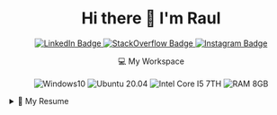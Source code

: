 <h1 align='center'>
  Hi there 👋 I'm Raul
</h1>

<p align='center'>
  
  <a href='https://www.linkendin.com/in/raulmello'>
    <img src='https://img.shields.io/badge/linkedin-%230077B5.svg?&style=for-the-badge&logo=linkedin&logoColor=white' alt='LinkedIn Badge' />
  </a>

  <a href='https://stackoverflow.com/users/14984057/raul-mello'>
    <img src='https://img.shields.io/badge/Stack_Overflow-FE7A16?style=for-the-badge&logo=stack-overflow&logoColor=white' alt='StackOverflow Badge' />
  </a>

  <a href='https://www.instagram.com/_mello.raul/'>
    <img src='https://img.shields.io/badge/Instagram-E4405F?style=for-the-badge&logo=instagram&logoColor=white' alt='Instagram Badge' />
  </a>

</p>

<p align='center'>
  💻 My Workspace
  <br /><br />
  <img src='https://img.shields.io/badge/Windows-0078D6?style=for-the-badge&logo=windows&logoColor=white' alt='Windows10' />
  <img src='https://img.shields.io/badge/Ubuntu-E95420?style=for-the-badge&logo=ubuntu&logoColor=white' alt='Ubuntu 20.04' />
  <img src='https://img.shields.io/badge/Intel-Core_i5_7th-0071C5?style=for-the-badge&logo=intel&logoColor=white' alt='Intel Core I5 7TH' />
  <img src='https://img.shields.io/badge/RAM-8GB-%230071C5.svg?&style=for-the-badge&logoColor=white' alt='RAM 8GB' />

</p>

<details>
  <summary>📃 My Resume</summary>


## Education

- 📖 **Information Systems**\
📆 2020 - Moment\
📍 **University of São Paulo** - São Paulo - SP, Brazil

## Experience

- 👨‍💻 **Project Director**\
📆 2021 - Moment\
📍 **Síntese Jr.** - São Paulo - SP, Brazil

<img align="right" src='https://img.shields.io/badge/Github-000000?logo=github&logoColor=white' />
<img align="right" src='https://img.shields.io/badge/Netlify-00C7B7?logo=netlify&logoColor=white' />
<img align="right" src='https://img.shields.io/badge/PostgreSQL-336791?logo=postgresql&logoColor=white' />
<img align="right" src='https://img.shields.io/badge/Node.js-339933?logo=node.js&logoColor=white' />
<img align="right" src='https://img.shields.io/badge/React.js-61DAFB?logo=react&logoColor=black' />
<img align="right" src='https://img.shields.io/badge/Next.js-000000?logo=next.js&logoColor=white' />

- 👨‍💻 **Software Developer**\
📆 2020 - Moment\
📍 **Síntese Jr.** - São Paulo - SP, Brazil

</details>

<!--
### Hi there 👋

Dev and Project Director at @sintesejr

**raulmel1o/raulmel1o** is a ✨ _special_ ✨ repository because its `README.md` (this file) appears on your GitHub profile.

Here are some ideas to get you started:

- 🔭 I’m currently working on ...
- 🌱 I’m currently learning ...
- 👯 I’m looking to collaborate on ...
- 🤔 I’m looking for help with ...
- 💬 Ask me about ...
- 📫 How to reach me: ...
- 😄 Pronouns: ...
- ⚡ Fun fact: ...
-->
